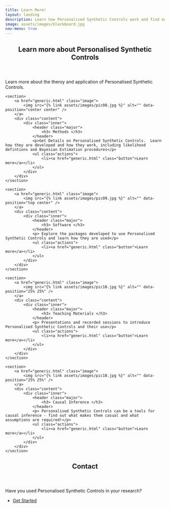 ```yaml
---
title: Learn More!
layout: landing
description: Learn how Personalised Synthetic Controls work and find out how you can use them!
image: assets/images/blackboard.jpg
nav-menu: true
---
```


<!-- Main -->
<div id="main">

<!-- One -->
<section id="one">
	<div class="inner">
		<header class="major">
			<h2>Learn more about Personalised Synthetic Controls</h2>
		</header>
		<p> Learn more about the theroy and application of Personalised Synthetic Controls.</p>
	</div>
</section>

<!-- Two -->
<section id="two" class="spotlights">

	<section>
		<a href="generic.html" class="image">
			<img src="{% link assets/images/pic08.jpg %}" alt="" data-position="center center" />
		</a>
		<div class="content">
			<div class="inner">
				<header class="major">
					<h3> Methods </h3>
				</header>
				<p>Get Details on Personalised Synthetic Controls.  Learn how they are developed and how they work, including likelihood defintions and Bayesian Estimation procedures</p>
				<ul class="actions">
					<li><a href="generic.html" class="button">Learn more</a></li>
				</ul>
			</div>
		</div>
	</section>
	
	<section>
		<a href="generic.html" class="image">
			<img src="{% link assets/images/pic09.jpg %}" alt="" data-position="top center" />
		</a>
		<div class="content">
			<div class="inner">
				<header class="major">
					<h3> Software </h3>
				</header>
				<p> Explore the packages developed to use Personalised Synthetic Controls and learn how they are used</p>
				<ul class="actions">
					<li><a href="generic.html" class="button">Learn more</a></li>
				</ul>
			</div>
		</div>
	</section>
	
	<section>
		<a href="generic.html" class="image">
			<img src="{% link assets/images/pic10.jpg %}" alt="" data-position="25% 25%" />
		</a>
		<div class="content">
			<div class="inner">
				<header class="major">
					<h3> Teaching Materials </h3>
				</header>
				<p> Presentations and recorded sessions to introduce Personalised Synthetic Controls and their use</p>
				<ul class="actions">
					<li><a href="generic.html" class="button">Learn more</a></li>
				</ul>
			</div>
		</div>
	</section>

	<section>
		<a href="generic.html" class="image">
			<img src="{% link assets/images/pic10.jpg %}" alt="" data-position="25% 25%" />
		</a>
		<div class="content">
			<div class="inner">
				<header class="major">
					<h3> Causal Inference </h3>
				</header>
				<p> Personalised Synthetic Controls can be a tools for causal inference - find out what makes them casual and what assumptions are required!</p>
				<ul class="actions">
					<li><a href="generic.html" class="button">Learn more</a></li>
				</ul>
			</div>
		</div>
	</section>
	
</section>


<!-- Three -->
<section id="three">
	<div class="inner">
		<header class="major">
			<h2>Contact</h2>
		</header>
		<p>  Have you used Personalised Synthetic Controls in your research? </p>
		<ul class="actions">
			<li><a href="generic.html" class="button next">Get Started</a></li>
		</ul>
	</div>
</section>

</div>
